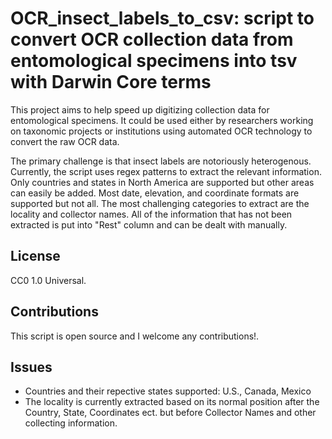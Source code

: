 # OCR_insect_labels_to_csv: script to convert OCR collection data from entomological specimens into tsv with Darwin Core terms

This project aims to help speed up digitizing collection data for entomological specimens. It could be used either by researchers working on taxonomic projects or institutions using automated OCR technology to convert the raw OCR data.

The primary challenge is that insect labels are notoriously heterogenous. Currently, the script uses regex patterns to extract the relevant information. Only countries and states in North America are supported but other areas can easily be added. Most date, elevation, and coordinate formats are supported but not all. The most challenging categories to extract are the locality and collector names. All of the information that has not been extracted is put into "Rest" column and can be dealt with manually. 


License
-------

CC0 1.0 Universal.

Contributions
--------------

This script is open source and I welcome any contributions!.

Issues
------

* Countries and their repective states supported: U.S., Canada, Mexico
* The locality is currently extracted based on its normal position after the Country, State, Coordinates ect. but before Collector Names and other collecting information.


